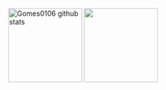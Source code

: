 ##
<div>
 <img  height='150em'  src="https://github-readme-stats.vercel.app/api?username=Gomes0106&rank_icon=github&show_icons=true&theme=gotham" alt="Gomes0106 github stats"/>
 <img  height='150em'  src="https://github-readme-stats.vercel.app/api/top-langs/?username=Gomes0106&langs_count=10&layout=compact&theme=gotham&count_private=true&hide=css,html"/>
</div>
